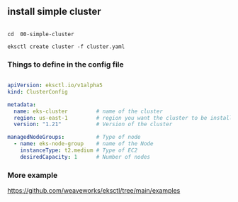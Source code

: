 ## install simple cluster 

``` 

cd  00-simple-cluster

eksctl create cluster -f cluster.yaml

```

### Things to define in the config file


``` yml

apiVersion: eksctl.io/v1alpha5
kind: ClusterConfig

metadata:
  name: eks-cluster         # name of the cluster
  region: us-east-1         # region you want the cluster to be installed
  version: "1.21"           # Version of the cluster

managedNodeGroups:          # Type of node
  - name: eks-node-group    # name of the Node
    instanceType: t2.medium # Type of EC2
    desiredCapacity: 1      # Number of nodes

```    

### More example 

https://github.com/weaveworks/eksctl/tree/main/examples